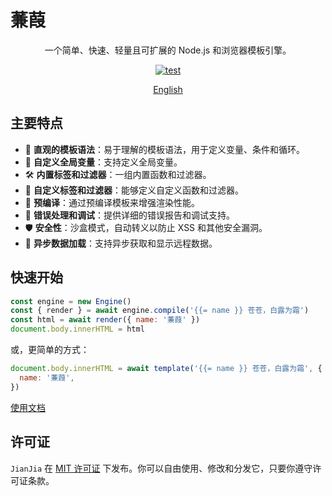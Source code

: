 # 蒹葭

<p align="center">一个简单、快速、轻量且可扩展的 Node.js 和浏览器模板引擎。</p>

<p align="center">
  <a href="https://github.com/vvenv/jianjia/actions/workflows/test.yml"><img src="https://github.com/vvenv/jianjia/actions/workflows/test.yml/badge.svg" alt="test"></a>
</p>

<p align="center">
  <a href="./README.md">English</a>
</p>

## 主要特点

- 📝 **直观的模板语法**：易于理解的模板语法，用于定义变量、条件和循环。
- 🔗 **自定义全局变量**：支持定义全局变量。
- 🛠️ **内置标签和过滤器**：一组内置函数和过滤器。
- 🎨 **自定义标签和过滤器**：能够定义自定义函数和过滤器。
- 🚀 **预编译**：通过预编译模板来增强渲染性能。
- 🐛 **错误处理和调试**：提供详细的错误报告和调试支持。
- 🛡️ **安全性**：沙盒模式，自动转义以防止 XSS 和其他安全漏洞。
- 🛫 **异步数据加载**：支持异步获取和显示远程数据。

## 快速开始

```javascript
const engine = new Engine()
const { render } = await engine.compile('{{= name }} 苍苍，白露为霜')
const html = await render({ name: '蒹葭' })
document.body.innerHTML = html
```

或，更简单的方式：

```javascript
document.body.innerHTML = await template('{{= name }} 苍苍，白露为霜', {
  name: '蒹葭',
})
```

[使用文档](./documentation-zh-CN.md)

## 许可证

`JianJia` 在 [MIT 许可证](https://opensource.org/licenses/MIT) 下发布。你可以自由使用、修改和分发它，只要你遵守许可证条款。
